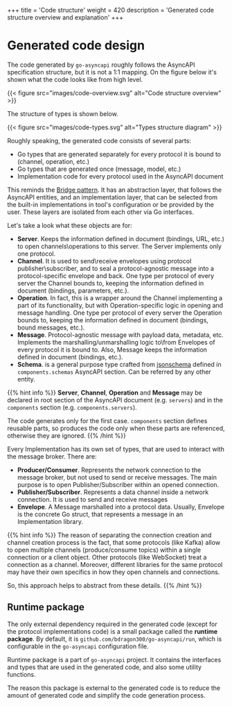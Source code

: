 +++
title = 'Code structure'
weight = 420
description = 'Generated code structure overview and explanation'
+++

# Generated code design

The code generated by `go-asyncapi` roughly follows the AsyncAPI specification structure, but it is not a 1:1 mapping.
On the figure below it's shown what the code looks like from high level.

{{< figure src="images/code-overview.svg" alt="Code structure overview" >}}

The structure of types is shown below.

{{< figure src="images/code-types.svg" alt="Types structure diagram" >}}

Roughly speaking, the generated code consists of several parts:

* Go types that are generated separately for every protocol it is bound to (channel, operation, etc.)
* Go types that are generated once (message, model, etc.)
* Implementation code for every protocol used in the AsyncAPI document

This reminds the [Bridge pattern](https://en.wikipedia.org/wiki/Bridge_pattern). It has an abstraction layer,
that follows the AsyncAPI entities, and an implementation layer, that can be selected from the built-in implementations
in tool's configuration or be provided by the user. These layers are isolated from each other via Go interfaces.

Let's take a look what these objects are for:

* **Server**. Keeps the information defined in document (bindings, URL, etc.) 
to open channels\operations to this server. The Server implements only one protocol.
* **Channel**. It is used to send\receive envelopes 
using protocol publisher\subscriber, and to seal a protocol-agnostic message into a protocol-specific envelope and back.
One type per protocol of every server the Channel bounds to, keeping the information defined in document 
(bindings, parameters, etc.).
* **Operation**. In fact, this is a wrapper around the Channel implementing 
a part of its functionality, but with Operation-specific logic in opening and message handling. 
One type per protocol of every server the Operation bounds to, keeping the information defined in document 
(bindings, bound messages, etc.).
* **Message**. Protocol-agnostic message with payload data, metadata, etc.
Implements the marshalling/unmarshalling logic to\from Envelopes of every protocol it is bound to. Also, Message keeps
the information defined in document (bindings, etc.).
* **Schema**. is a general purpose type crafted from
[jsonschema](https://json-schema.org/) defined in `components.schemas` AsyncAPI section. Can be referred by any other entity.

{{% hint info %}}
**Server**, **Channel**, **Operation** and **Message** may be declared in root section of the AsyncAPI document (e.g. `servers`)
and in the `components` section (e.g. `components.servers`).

The code generates only for the first case. `components` section defines reusable parts, so produces the code only when 
these parts are referenced, otherwise they are ignored.
{{% /hint %}}

Every Implementation has its own set of types, that are used to interact with the message broker. There are:

* **Producer/Consumer**. Represents the network connection to the message broker, but not used to send or receive messages.
The main purpose is to open Publisher/Subscriber within an opened connection.
* **Publisher/Subscriber**. Represents a data channel inside a network connection. It is used to send and receive messages
* **Envelope**. A Message marshalled into a protocol data. Usually, Envelope is the concrete Go struct, that represents a 
message in an Implementation library.

{{% hint info %}}
The reason of separating the connection creation and channel creation process is the fact, that some protocols 
(like Kafka) allow to open multiple channels (produce/consume topics) within a single connection or a client object. 
Other protocols (like WebSocket) treat a connection as a channel. Moreover, different libraries for the same protocol 
may have their own specifics in how they open channels and connections.

So, this approach helps to abstract from these details.
{{% /hint %}}

## Runtime package

The only external dependency required in the generated code (except for the protocol implementations code) is 
a small package called the **runtime package**. By default, it is `github.com/bdragon300/go-asyncapi/run`, which is 
configurable in the `go-asyncapi` configuration file.

Runtime package is a part of `go-asyncapi` project. It contains the interfaces and types that are used in the 
generated code, and also some utility functions.

The reason this package is external to the generated code is to reduce the amount of generated code and simplify 
the code generation process.
